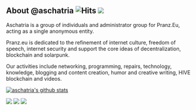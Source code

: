 ## About @aschatria ![Hits](https://hits.seeyoufarm.com/api/count/incr/badge.svg?url=https%3A%2F%2Fgithub.com%2Faschatria&title=visitors) <a href="https://liberapay.com/aschatria/donate"><img src="https://img.shields.io/liberapay/receives/aschatria.svg?logo=liberapay"></a>

Aschatria is a group of individuals and administrator group for Pranz.Eu, acting as a single anonymous entity.

Pranz.eu is dedicated to the refinement of internet culture, freedom of speech, internet security and support the core ideas of decentralization, blockchain and solarpunk. 

Our activities include networking, programming, repairs, technology, knowledge, blogging and content creation, humor and creative writing, HIVE blockchain and videos. 

[![aschatria's github stats](https://github-readme-stats.vercel.app/api?username=aschatria)](https://github.com/anuraghazra/github-readme-stats)



[![](https://img.shields.io/badge/-aschatria.pages.dev-%23005386?logo=cloudflare&style=for-the-badge)](https://aschatria.pages.dev)
[![](https://img.shields.io/github/followers/aschatria?color=%23181717&label=aschatria&logo=github&style=for-the-badge)](https://github.com/aschatria)
[![](https://img.shields.io/badge/-PRANZ.EU/Website-%23005386?color=blueviolet&logo=cloudflare&style=for-the-badge)](https://pranz.eu/)














